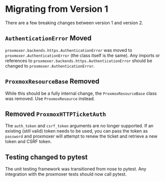 # Migrating from Version 1

There are a few breaking changes between version 1 and version 2.

## `AuthenticationError` Moved

`proxmoxer.backends.https.AuthenticationError` was moved to `proxmoxer.AuthenticationError` (the class itself is the same).
Any imports or references to `proxmoxer.backends.https.AuthenticationError` should be changed to `proxmoxer.AuthenticationError`.

## `ProxmoxResourceBase` Removed

While this should be a fully internal change, the `ProxmoxResourceBase` class was removed. Use `ProxmoxResource` instead.

## Removed `ProxmoxHTTPTicketAuth`

The `auth_token` and `csrf_token` arguments are no longer supported. If an existing (still valid) token needs to be used, you can pass the token as `password` and proxmoxer will attempt to renew the ticket and retrieve a new token and CSRF token.

## Testing changed to pytest

The unit testing framework was transitioned from nose to pytest. Any integration with the proxmoxer tests should now call pytest.

